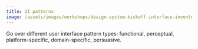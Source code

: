 ```yaml
---
title: UI patterns
image: /assets/images/workshops/design-system-kickoff-interface-inventory/map.svg
---
```


Go over different user interface pattern types: functional, perceptual,
platform-specific, domain-specific, persuasive.
